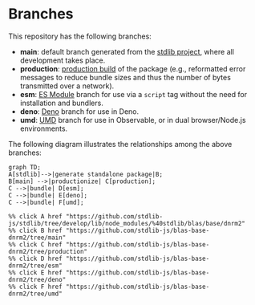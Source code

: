<!--

@license Apache-2.0

Copyright (c) 2022 The Stdlib Authors.

Licensed under the Apache License, Version 2.0 (the "License");
you may not use this file except in compliance with the License.
You may obtain a copy of the License at

    http://www.apache.org/licenses/LICENSE-2.0

Unless required by applicable law or agreed to in writing, software
distributed under the License is distributed on an "AS IS" BASIS,
WITHOUT WARRANTIES OR CONDITIONS OF ANY KIND, either express or implied.
See the License for the specific language governing permissions and
limitations under the License.

-->

# Branches

This repository has the following branches:

-   **main**: default branch generated from the [stdlib project][stdlib-url], where all development takes place.
-   **production**: [production build][production-url] of the package (e.g., reformatted error messages to reduce bundle sizes and thus the number of bytes transmitted over a network).
-   **esm**: [ES Module][esm-url] branch for use via a `script` tag without the need for installation and bundlers.
-   **deno**: [Deno][deno-url] branch for use in Deno.
-   **umd**: [UMD][umd-url] branch for use in Observable, or in dual browser/Node.js environments.

The following diagram illustrates the relationships among the above branches:

```mermaid
graph TD;
A[stdlib]-->|generate standalone package|B;
B[main] -->|productionize| C[production];
C -->|bundle| D[esm];
C -->|bundle| E[deno];
C -->|bundle| F[umd];

%% click A href "https://github.com/stdlib-js/stdlib/tree/develop/lib/node_modules/%40stdlib/blas/base/dnrm2"
%% click B href "https://github.com/stdlib-js/blas-base-dnrm2/tree/main"
%% click C href "https://github.com/stdlib-js/blas-base-dnrm2/tree/production"
%% click D href "https://github.com/stdlib-js/blas-base-dnrm2/tree/esm"
%% click E href "https://github.com/stdlib-js/blas-base-dnrm2/tree/deno"
%% click F href "https://github.com/stdlib-js/blas-base-dnrm2/tree/umd"
```

[stdlib-url]: https://github.com/stdlib-js/stdlib/tree/develop/lib/node_modules/%40stdlib/blas/base/dnrm2
[production-url]: https://github.com/stdlib-js/blas-base-dnrm2/tree/production
[deno-url]: https://github.com/stdlib-js/blas-base-dnrm2/tree/deno
[umd-url]: https://github.com/stdlib-js/blas-base-dnrm2/tree/umd
[esm-url]: https://github.com/stdlib-js/blas-base-dnrm2/tree/esm